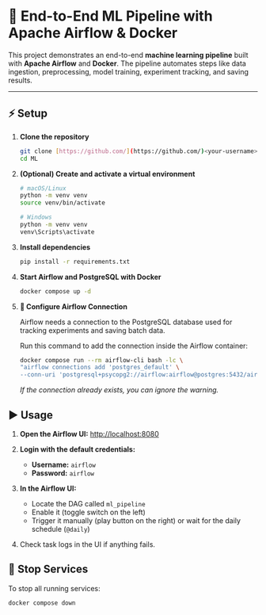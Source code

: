# 🚀 End-to-End ML Pipeline with Apache Airflow & Docker

This project demonstrates an end-to-end **machine learning pipeline** built with **Apache Airflow** and **Docker**.
The pipeline automates steps like data ingestion, preprocessing, model training, experiment tracking, and saving results.

---

## ⚡ Setup

1.  **Clone the repository**
    ```bash
    git clone [https://github.com/](https://github.com/)<your-username>/<your-repo>.git
    cd ML
    ```

2.  **(Optional) Create and activate a virtual environment**
    ```bash
    # macOS/Linux
    python -m venv venv
    source venv/bin/activate  
    
    # Windows
    python -m venv venv
    venv\Scripts\activate   
    ```

3.  **Install dependencies**
    ```bash
    pip install -r requirements.txt
    ```

4.  **Start Airflow and PostgreSQL with Docker**
    ```bash
    docker compose up -d
    ```

5.  **🔗 Configure Airflow Connection**
    
    Airflow needs a connection to the PostgreSQL database used for tracking experiments and saving batch data.
    
    Run this command to add the connection inside the Airflow container:
    
    ```bash
    docker compose run --rm airflow-cli bash -lc \
    "airflow connections add 'postgres_default' \
    --conn-uri 'postgresql+psycopg2://airflow:airflow@postgres:5432/airflow'"
    ```
    *If the connection already exists, you can ignore the warning.*

## ▶️ Usage

1.  **Open the Airflow UI:**
    [http://localhost:8080](http://localhost:8080)

2.  **Login with the default credentials:**
    * **Username:** `airflow`
    * **Password:** `airflow`

3.  **In the Airflow UI:**
    * Locate the DAG called `ml_pipeline`
    * Enable it (toggle switch on the left)
    * Trigger it manually (play button on the right) or wait for the daily schedule (`@daily`)

4.  Check task logs in the UI if anything fails.

## 🛑 Stop Services

To stop all running services:
```bash
docker compose down

